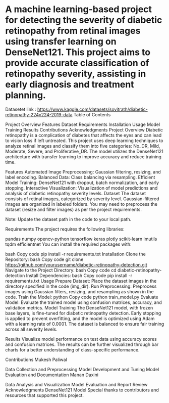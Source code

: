 # A machine learning-based project for detecting the severity of diabetic retinopathy from retinal images using transfer learning on DenseNet121. This project aims to provide accurate classification of retinopathy severity, assisting in early diagnosis and treatment planning.
 Datasetet link : https://www.kaggle.com/datasets/sovitrath/diabetic-retinopathy-224x224-2019-data
Table of Contents

Project Overview
Features
Dataset
Requirements
Installation
Usage
Model Training
Results
Contributions
Acknowledgments
Project Overview
Diabetic retinopathy is a complication of diabetes that affects the eyes and can lead to vision loss if left untreated. This project uses deep learning techniques to analyze retinal images and classify them into five categories: No_DR, Mild, Moderate, Severe, and Proliferative_DR. The model utilizes the DenseNet121 architecture with transfer learning to improve accuracy and reduce training time.

Features
Automated Image Preprocessing: Gaussian filtering, resizing, and label encoding.
Balanced Data: Class balancing via resampling.
Efficient Model Training: DenseNet121 with dropout, batch normalization, and early stopping.
Interactive Visualization: Visualization of model predictions and analysis of diabetic retinopathy severity levels.
Dataset
The dataset consists of retinal images, categorized by severity level. Gaussian-filtered images are organized in labeled folders. You may need to preprocess the dataset (resize and filter images) as per the project requirements.

Note: Update the dataset path in the code to your local path.

Requirements
The project requires the following libraries:

pandas
numpy
opencv-python
tensorflow
keras
plotly
scikit-learn
imutils
tqdm
efficientnet
You can install the required packages with:

bash
Copy code
pip install -r requirements.txt
Installation
Clone the Repository:
bash
Copy code
git clone https://github.com/yourusername/diabetic-retinopathy-detection.git
Navigate to the Project Directory:
bash
Copy code
cd diabetic-retinopathy-detection
Install Dependencies:
bash
Copy code
pip install -r requirements.txt
Usage
Prepare Dataset: Place the dataset images in the directory specified in the code (img_dir).
Run Preprocessing: Preprocess images using Gaussian filters, resizing, and resampling as shown in the code.
Train the Model:
python
Copy code
python train_model.py
Evaluate Model: Evaluate the trained model using confusion matrices, accuracy, and validation metrics.
Model Training
The DenseNet121 model, with frozen base layers, is fine-tuned for diabetic retinopathy detection. Early stopping is applied to prevent overfitting, and the model is optimized using Adam with a learning rate of 0.0001. The dataset is balanced to ensure fair training across all severity levels.

Results
Visualize model performance on test data using accuracy scores and confusion matrices. The results can be further visualized through bar charts for a better understanding of class-specific performance.

Contributions
Mukesh Paliwal

Data Collection and Preprocessing
Model Development and Tuning
Model Evaluation and Documentation
Manan Daxini

Data Analysis and Visualization
Model Evaluation and Report Review
Acknowledgments
DenseNet121 Model
Special thanks to contributors and resources that supported this project.

